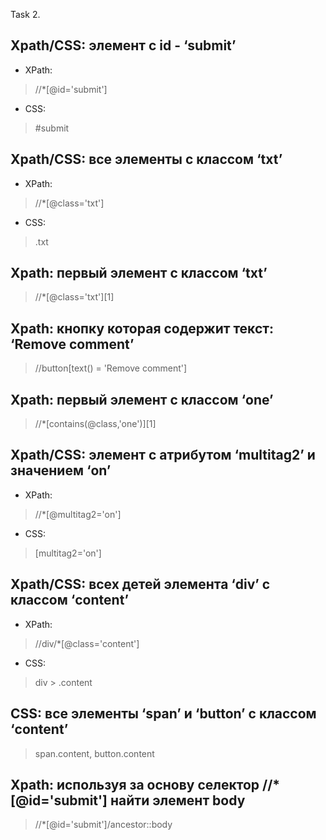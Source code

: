 Task 2.

## Xpath/CSS: элемент с id - ‘submit’
* XPath: 
>//*[@id='submit']
* CSS:
>#submit

## Xpath/CSS: все элементы с классом ‘txt’
* XPath: 
>//*[@class='txt']
* CSS:
>.txt

## Xpath: первый элемент с классом ‘txt’
>//*[@class='txt'][1]

## Xpath: кнопку которая содержит текст: ‘Remove comment’
>//button[text() = 'Remove comment']

## Xpath: первый элемент с классом ‘one’ 
>//*[contains(@class,'one')][1]

## Xpath/CSS: элемент с атрибутом ‘multitag2’ и значением  ‘on’ 
* XPath: 
>//*[@multitag2='on']
* CSS:
>[multitag2='on']

## Xpath/CSS: всех детей элемента ‘div’ с классом ‘content’ 
* XPath: 
>//div/*[@class='content']
* CSS:
>div > .content

## CSS: все элементы ‘span’ и  ‘button’ с классом ‘content’ 
>span.content, button.content

## Xpath: используя за основу селектор //*[@id='submit'] найти элемент body 
>//*[@id='submit']/ancestor::body